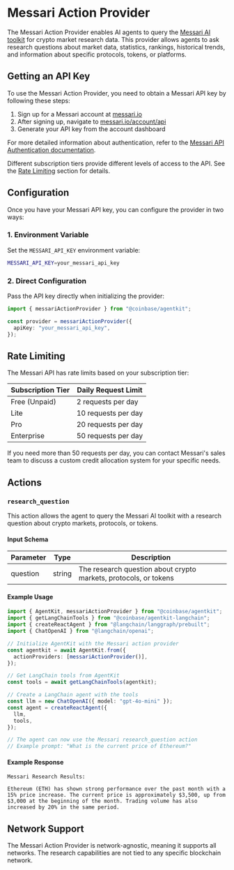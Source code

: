 # Messari Action Provider

The Messari Action Provider enables AI agents to query the [Messari AI toolkit](https://messari.io/) for crypto market research data. This provider allows agents to ask research questions about market data, statistics, rankings, historical trends, and information about specific protocols, tokens, or platforms.

## Getting an API Key

To use the Messari Action Provider, you need to obtain a Messari API key by following these steps:

1. Sign up for a Messari account at [messari.io](https://messari.io/)
2. After signing up, navigate to [messari.io/account/api](https://messari.io/account/api)
3. Generate your API key from the account dashboard

For more detailed information about authentication, refer to the [Messari API Authentication documentation](https://docs.messari.io/reference/authentication).

Different subscription tiers provide different levels of access to the API. See the [Rate Limiting](#rate-limiting) section for details.

## Configuration

Once you have your Messari API key, you can configure the provider in two ways:

### 1. Environment Variable

Set the `MESSARI_API_KEY` environment variable:

```bash
MESSARI_API_KEY=your_messari_api_key
```

### 2. Direct Configuration

Pass the API key directly when initializing the provider:

```typescript
import { messariActionProvider } from "@coinbase/agentkit";

const provider = messariActionProvider({
  apiKey: "your_messari_api_key",
});
```

## Rate Limiting

The Messari API has rate limits based on your subscription tier:

| Subscription Tier | Daily Request Limit |
|-------------------|---------------------|
| Free (Unpaid)     | 2 requests per day  |
| Lite              | 10 requests per day |
| Pro               | 20 requests per day |
| Enterprise        | 50 requests per day |

If you need more than 50 requests per day, you can contact Messari's sales team to discuss a custom credit allocation system for your specific needs.

## Actions

### `research_question`

This action allows the agent to query the Messari AI toolkit with a research question about crypto markets, protocols, or tokens.

#### Input Schema

| Parameter | Type   | Description                                                  |
|-----------|--------|--------------------------------------------------------------|
| question  | string | The research question about crypto markets, protocols, or tokens |

#### Example Usage

```typescript
import { AgentKit, messariActionProvider } from "@coinbase/agentkit";
import { getLangChainTools } from "@coinbase/agentkit-langchain";
import { createReactAgent } from "@langchain/langgraph/prebuilt";
import { ChatOpenAI } from "@langchain/openai";

// Initialize AgentKit with the Messari action provider
const agentkit = await AgentKit.from({
  actionProviders: [messariActionProvider()],
});

// Get LangChain tools from AgentKit
const tools = await getLangChainTools(agentkit);

// Create a LangChain agent with the tools
const llm = new ChatOpenAI({ model: "gpt-4o-mini" });
const agent = createReactAgent({
  llm,
  tools,
});

// The agent can now use the Messari research_question action
// Example prompt: "What is the current price of Ethereum?"
```

#### Example Response

```
Messari Research Results:

Ethereum (ETH) has shown strong performance over the past month with a 15% price increase. The current price is approximately $3,500, up from $3,000 at the beginning of the month. Trading volume has also increased by 20% in the same period.
```

## Network Support

The Messari Action Provider is network-agnostic, meaning it supports all networks. The research capabilities are not tied to any specific blockchain network. 